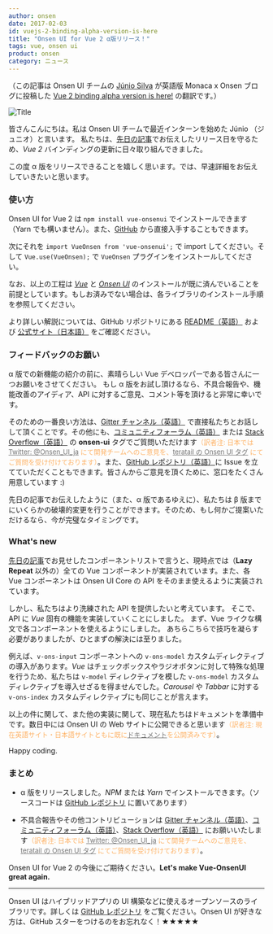```yaml
---
author: onsen
date: 2017-02-03
id: vuejs-2-binding-alpha-version-is-here
title: "Onsen UI for Vue 2 α版リリース！"
tags: vue, onsen ui
product: onsen
category: ニュース
---
```


（この記事は Onsen UI チームの [Júnio Silva](https://onsen.io/blog/junio/) が英語版 Monaca x Onsen ブログに投稿した [Vue 2 binding alpha version is here!](https://onsen.io/blog/vuejs-2-binding-alpha-version-is-here/) の翻訳です。）

![Title](https://onsen.io/blog/content/images/2017/Feb/vue-onsenui-alpha.png)

皆さんこんにちは。私は Onsen UI チームで最近インターンを始めた Júnio （ジュニオ）と言います。
私たちは、[先日の記事](/blog/vue2-support-status-jan-2017/ "Vue 2 対応の進捗とリリーススケジュール")でお伝えしたリリース日を守るため、*Vue 2* バインディングの更新に日々取り組んできました。

この度 α 版をリリースできることを嬉しく思います。では、早速詳細をお伝えしていきたいと思います。

<!-- more -->

### 使い方

Onsen UI for Vue 2 は `npm install vue-onsenui` でインストールできます（Yarn でも構いません）。また、[GitHub](https://github.com/OnsenUI/OnsenUI "Vue 2 バインディング リポジトリ") から直接入手することもできます。

次にそれを `import VueOnsen from 'vue-onsenui';` で import してください。そして `Vue.use(VueOnsen);` で `VueOnsen` プラグインをインストールしてください。

なお、以上の工程は [*Vue*](https://jp.vuejs.org/v2/guide/installation.html "Vue.js のインストール") と [*Onsen UI*](https://ja.onsen.io/getting-started/#npm "Onsen UI のインストール") のインストールが既に済んでいることを前提としています。もしお済みでない場合は、各ライブラリのインストール手順を参照してください。

より詳しい解説については、GitHub リポジトリにある [README（英語）](https://github.com/OnsenUI/OnsenUI/blob/vue2/bindings/vue/README.md "より詳しい解説") および
[公式サイト（日本語）](https://ja.onsen.io/vue/ "公式サイト") をご確認ください。

### フィードバックのお願い

α 版での新機能の紹介の前に、素晴らしい Vue デベロッパーである皆さんに一つお願いをさせてください。
もし α 版をお試し頂けるなら、不具合報告や、機能改善のアイディア、API に対するご意見、コメント等を頂けると非常に幸いです。

そのための一番良い方法は、[Gitter チャンネル（英語）](https://gitter.im/OnsenUI/OnsenUI "Gitter チャンネル") で直接私たちとお話しして頂くことです。その他にも、[コミュニティフォーラム（英語）](https://community.onsen.io/category/2/onsen-ui "コミュニティフォーラム") または [Stack Overflow（英語）](http://stackoverflow.com/questions/tagged/onsen-ui "Stack Overflow（英語）") の **onsen-ui** タグでご質問いただけます<span style="font-size: small; color: #ff8000; opacity: 0.6;">（訳者注: 日本では [Twitter: @Onsen_UI_ja](https://twitter.com/Onsen_UI_ja) にて開発チームへのご意見を、[teratail の Onsen UI タグ](https://teratail.com/tags/Onsen+UI) にてご質問を受け付けております）</span>。また、[GitHub レポジトリ（英語）](https://github.com/OnsenUI/OnsenUI "GitHub レポジトリ（英語）")に Issue を立てていただくこともできます。皆さんからご意見を頂くために、窓口をたくさん用意しています :)

先日の記事でお伝えしたように（また、α 版であるゆえに）、私たちは β 版までにいくらかの破壊的変更を行うことができます。そのため、もし何かご提案いただけるなら、今が完璧なタイミングです。

### What's new

[先日の記事](https://ja.onsen.io/blog/vue2-support-status-jan-2017/ "Vue 2 対応の進捗とリリーススケジュール")でお見せしたコンポーネントリストで言うと、現時点では（**Lazy Repeat** 以外の）全ての Vue コンポーネントが実装されています。また、各 Vue コンポーネントは Onsen UI Core の API をそのまま使えるように実装されています。

しかし、私たちはより洗練された API を提供したいと考えています。
そこで、API に *Vue* 固有の機能を実装していくことにしました。
まず、Vue ライクな構文で各コンポーネントを使えるようにしました。
あちらこちらで技巧を凝らす必要がありましたが、ひとまずの解決には至りました。

例えば、`v-ons-input` コンポーネントへの `v-ons-model` カスタムディレクティブの導入があります。*Vue* はチェックボックスやラジオボタンに対して特殊な処理を行うため、私たちは `v-model` ディレクティブを模した `v-ons-model` カスタムディレクティブを導入せざるを得ませんでした。*Carousel* や *Tabbar* に対する `v-ons-index` カスタムディレクティブにも同じことが言えます。

以上の件に関して、また他の実装に関して、現在私たちはドキュメントを準備中です。数日中には Onsen UI の Web サイトに公開できると思います<span style="font-size: small; color: #ff8000; opacity: 0.6;">（訳者注: 現在英語サイト・日本語サイトともに既に[ドキュメント](https://ja.onsen.io/vue/)を公開済みです）</span>。

Happy coding.

### まとめ

- α 版をリリースしました。*NPM* または *Yarn* でインストールできます。（ソースコードは [GitHub レポジトリ](https://github.com/OnsenUI/OnsenUI "GitHub レポジトリ") に置いてあります）

- 不具合報告やその他コントリビューションは [Gitter チャンネル（英語）](https://gitter.im/OnsenUI/OnsenUI "Gitter チャンネル（英語）")、[コミュニティフォーラム（英語）](https://community.onsen.io/category/2/onsen-ui "コミュニティフォーラム（英語）")、[Stack Overflow（英語）](http://stackoverflow.com/questions/tagged/onsen-ui "Stack Overflow（英語）") にお願いいたします<span style="font-size: small; color: #ff8000; opacity: 0.6;">（訳者注: 日本では [Twitter: @Onsen_UI_ja](https://twitter.com/Onsen_UI_ja) にて開発チームへのご意見を、[teratail の Onsen UI タグ](https://teratail.com/tags/Onsen+UI) にてご質問を受け付けております）</span>。

Onsen UI for Vue 2 の今後にご期待ください。**Let's make Vue-OnsenUI great again.**

---

Onsen UI はハイブリッドアプリの UI 構築などに使えるオープンソースのライブラリです。詳しくは [GitHub レポジトリ](https://github.com/OnsenUI/OnsenUI "GitHub レポジトリ") をご覧ください。Onsen UI が好きな方は、GitHub スターをつけるのをお忘れなく！★★★★★
